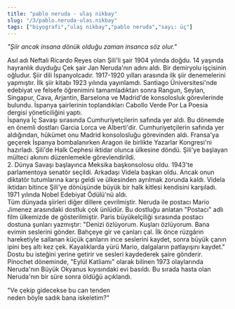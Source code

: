 ```yaml
---
title: "pablo neruda - ulaş nikbay"
slug: "/3/pablo.neruda-ulas.nikbay"
tags: ["biyografi","ulaş nikbay","pablo neruda","sayı: üç"]
---
```

*"Şiir ancak insana dönük olduğu zaman insanca söz olur."*

Asıl adı Neftali Ricardo Reyes olan Şili'li şair 1904 yılında doğdu. 14
yaşında hayranlık duyduğu Çek şair Jan Neruda'nın adını aldı. Bir
demiryolu işçisinin oğludur. Şiir dili İspanyolcadır. 1917-1920 yılları
arasında ilk şiir denemelerini yapmıştır. İlk şiir kitabı 1923 yılında
yayınlamdı. Santiago Üniversitesi'nde edebiyat ve felsefe öğrenimini
tamamladıktan sonra Rangun, Seylan, Singapur, Cava, Arjantin, Barselona
ve Madrid'de konsolosluk görevlerinde bulundu. İspanya şairlerinin
toplandıkları Cabollo Verde Por La Poesia dergisi yöneticiliğini yaptı.\
İspanya İç Savaşı sırasında Cumhuriyetçilerin safında yer aldı. Bu
dönemde en önemli dostları Garcia Lorca ve Alberti'dir.
Cumhuriyetçilerin safında yer aldığından, hükümet onu Madrid
konsolosluğu görevinden aldı. Fransa'ya geçerek İspanya bombalanırken
Aragon ile birlikte Yazarlar Kongresi'ni hazırladı. Şili'de Halk Cephesi
iktidar olunca ülkesine döndü. Şili'ye başlayan mülteci akınını
düzenlemekle görevlendirildi.\
2. Dünya Savaşı başlayınca Meksika başkonsolosu oldu. 1943'te
parlamentoya senatör seçildi. Arkadaşı Videla başkan oldu. Ancak onun
diktatör tutumlarına karşı geldi ve ülkesinden ayrılmak zorunda kaldı.
Videla iktidarı bitince Şili'ye dönüşünde büyük bir halk kitlesi
kendisini karşıladı. 1971 yılında Nobel Edebiyat Ödülü'nü aldı.\
Tüm dünyada şiirleri diğer dillere çevrilmiştir. Neruda ile postacı
Mario Jimenez arasındaki dostluk çok ünlüdür. Bu dostluğu anlatan
"Postacı" adlı film ülkemizde de gösterilmiştir. Paris büyükelçiliği
sırasında postacı dostuna şunları yazmıştır: "Denizi özlüyorum. Kuşları
özlüyorum. Bana evimin seslerini gönder. Bahçeye gir ve çanları çal. İlk
önce rüzgârın hareketiyle sallanan küçük çanların ince seslerini kaydet,
sonra büyük çanın ipini beş altı kez çek. Kayalıklarda yürü Mario,
dalgaların patlayışını kaydet." Dostu bu isteğini yerine getirir ve
sesleri kaydederek şaire gönderir.\
Pinochet döneminde, "Eylül Katliamı" olarak bilinen 1973 olaylarında
Neruda'nın Büyük Okyanus kıyısındaki evi basıldı. Bu sırada hasta olan
Neruda'nın bir süre sonra öldüğü açıklandı.

"Ve çekip gidecekse bu can tenden\
neden böyle sadık bana iskeletim?"
